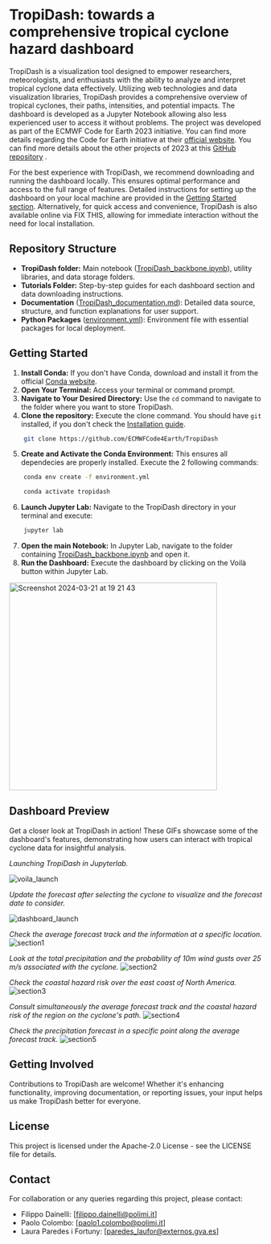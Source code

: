 # TropiDash: towards a comprehensive tropical cyclone hazard dashboard

TropiDash is a visualization tool designed to empower researchers, meteorologists, and enthusiasts with the ability to analyze and interpret tropical cyclone data effectively. Utilizing web technologies and data visualization libraries, TropiDash provides a comprehensive overview of tropical cyclones, their paths, intensities, and potential impacts. The dashboard is developed as a Jupyter Notebook allowing also less experienced user to access it without problems. 
The project was developed as part of the ECMWF Code for Earth 2023 initiative. You can find more details regarding the Code for Earth initiative at their [official website](https://codeforearth.ecmwf.int/). You can find more details about the other projects of 2023 at this [GitHub repository](https://github.com/ECMWFCode4Earth/challenges_2023) .

For the best experience with TropiDash, we recommend downloading and running the dashboard locally. This ensures optimal performance and access to the full range of features. Detailed instructions for setting up the dashboard on your local machine are provided in the [Getting Started section](#getting-started). Alternatively, for quick access and convenience, TropiDash is also available online via FIX THIS, allowing for immediate interaction without the need for local installation.

## Repository Structure

- **TropiDash folder:** Main notebook ([TropiDash_backbone.ipynb](https://github.com/ECMWFCode4Earth/TropiDash/blob/main/TropiDash/TropiDash_backbone.ipynb)), utility libraries, and data storage folders.
- **Tutorials Folder:** Step-by-step guides for each dashboard section and data downloading instructions.
- **Documentation** ([TropiDash_documentation.md](https://github.com/ECMWFCode4Earth/TropiDash/blob/main/TropiDash_documentation.md)): Detailed data source, structure, and function explanations for user support.
- **Python Packages** ([environment.yml](https://github.com/ECMWFCode4Earth/TropiDash/blob/main/environment.yml)): Environment file with essential packages for local deployment. 

## Getting Started 

1. **Install Conda:** If you don't have Conda, download and install it from the official [Conda website](https://conda.io/projects/conda/en/latest/user-guide/install/index.html).
2. **Open Your Terminal:** Access your terminal or command prompt.
3. **Navigate to Your Desired Directory:** Use the `cd` command to navigate to the folder where you want to store TropiDash.
4. **Clone the repository:** Execute the clone command. You should have `git` installed, if you don't check the [Installation guide](https://git-scm.com/book/it/v2/Per-Iniziare-Installing-Git).

```bash
    git clone https://github.com/ECMWFCode4Earth/TropiDash
```
5. **Create and Activate the Conda Environment:** This ensures all dependecies are properly installed. Execute the 2 following commands:
```bash
    conda env create -f environment.yml
```
```bash
    conda activate tropidash
```
6. **Launch Jupyter Lab:** Navigate to the TropiDash directory in your terminal and execute:
```bash
    jupyter lab
```
7. **Open the main Notebook:** In Jupyter Lab, navigate to the folder containing [TropiDash_backbone.ipynb](https://github.com/ECMWFCode4Earth/TropiDash/blob/main/TropiDash/TropiDash_backbone.ipynb) and open it.
8. **Run the Dashboard:** Execute the dashboard by clicking on the Voilà button within Jupyter Lab. 
<img width="413" alt="Screenshot 2024-03-21 at 19 21 43" src="https://github.com/ECMWFCode4Earth/TropiDash/assets/54897571/93672154-9a4c-4c36-b067-56b2edebef22">

## Dashboard Preview

Get a closer look at TropiDash in action! These GIFs showcase some of the dashboard's features, demonstrating how users can interact with tropical cyclone data for insightful analysis.

*Launching TropiDash in Jupyterlab.*

![voila_launch](https://github.com/ECMWFCode4Earth/TropiDash/assets/54897571/40418464-992b-41cc-987c-0dc2a4d86a29)

*Update the forecast after selecting the cyclone to visualize and the forecast date to consider.*

![dashboard_launch](https://github.com/ECMWFCode4Earth/TropiDash/assets/54897571/7bd117ba-c799-4159-a08f-9f8da977b263)

*Check the average forecast track and the information at a specific location.*
![section1](https://github.com/ECMWFCode4Earth/TropiDash/assets/54897571/7fa6d1dd-fc98-4251-9fda-8021846b14ae)

*Look at the total precipitation and the probability of 10m wind gusts over 25 m/s associated with the cyclone.*
![section2](https://github.com/ECMWFCode4Earth/TropiDash/assets/54897571/f8f09d3b-e745-4753-8f6b-17fb494a0730)

*Check the coastal hazard risk over the east coast of North America.*
![section3](https://github.com/ECMWFCode4Earth/TropiDash/assets/54897571/4370a5c2-f69a-4a5b-98d9-7b6672105107)

*Consult simultaneously the average forecast track and the coastal hazard risk of the region on the cyclone's path.*
![section4](https://github.com/ECMWFCode4Earth/TropiDash/assets/54897571/468524fb-bd82-434f-a4a2-604b853d9392)

*Check the precipitation forecast in a specific point along the average forecast track.*
![section5](https://github.com/ECMWFCode4Earth/TropiDash/assets/54897571/f26d26d8-6a13-4b43-a3b4-7680c6f10083)

## Getting Involved

Contributions to TropiDash are welcome! Whether it's enhancing functionality, improving documentation, or reporting issues, your input helps us make TropiDash better for everyone.

## License

This project is licensed under the Apache-2.0 License - see the LICENSE file for details.

## Contact

For collaboration or any queries regarding this project, please contact:

- Filippo Dainelli: [filippo.dainelli@polimi.it]
- Paolo Colombo: [paolo1.colombo@polimi.it]
- Laura Paredes i Fortuny: [paredes_laufor@externos.gva.es]

